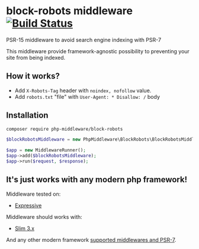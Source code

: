 # block-robots middleware [![Build Status](https://travis-ci.org/php-middleware/block-robots.svg?branch=master)](https://travis-ci.org/php-middleware/block-robots)
PSR-15 middleware to avoid search engine indexing with PSR-7

This middleware provide framework-agnostic possibility to preventing your site from being indexed.

## How it works?

* Add `X-Robots-Tag` header with `noindex, nofollow` value.
* Add `robots.txt` "file" with `User-Agent: * Disallow: /` body

## Installation

```bash
composer require php-middleware/block-robots
```

```php
$blockRobotsMiddleware = new PhpMiddleware\BlockRobots\BlockRobotsMiddleware();

$app = new MiddlewareRunner();
$app->add($blockRobotsMiddleware);
$app->run($request, $response);
```

## It's just works with any modern php framework!

Middleware tested on:
* [Expressive](https://github.com/zendframework/zend-expressive)

Middleware should works with:
* [Slim 3.x](https://github.com/slimphp/Slim)

And any other modern framework [supported middlewares and PSR-7](https://mwop.net/blog/2015-01-08-on-http-middleware-and-psr-7.html).
